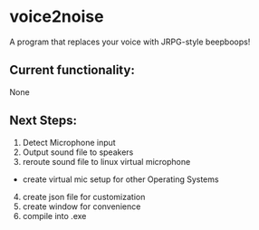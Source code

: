 # voice2noise
A program that replaces your voice with JRPG-style beepboops!

## Current functionality:
None

## Next Steps:
1. Detect Microphone input
2. Output sound file to speakers
3. reroute sound file to linux virtual microphone
  - create virtual mic setup for other Operating Systems
4. create json file for customization
5. create window for convenience
6. compile into .exe
